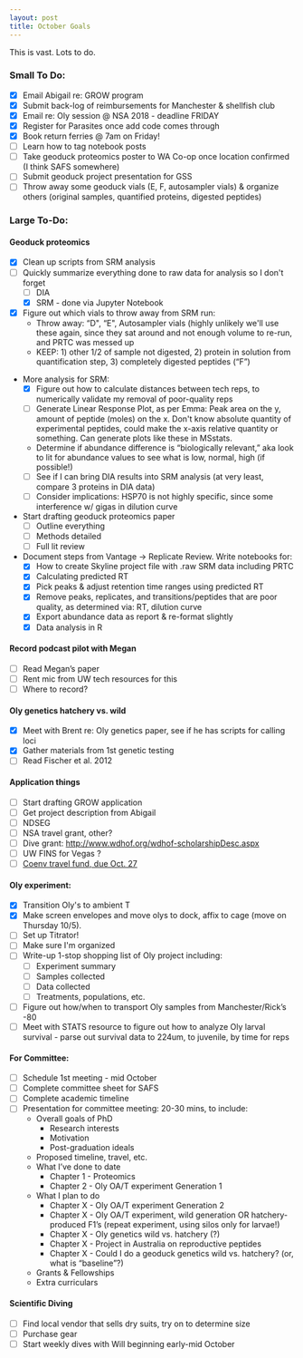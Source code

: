 ```yaml
---
layout: post
title: October Goals
---
```


This is vast. Lots to do.

### Small To Do:

- [X] Email Abigail re: GROW program
- [X] Submit back-log of reimbursements for Manchester & shellfish club
- [X] Email re: Oly session @ NSA 2018 - deadline FRIDAY
- [X] Register for Parasites once add code comes through
- [X] Book return ferries @ 7am on Friday! 
- [ ] Learn how to tag notebook posts
- [ ] Take geoduck proteomics poster to WA Co-op once location confirmed (I think SAFS somewhere)
- [ ] Submit geoduck project presentation for GSS
- [ ] Throw away some geoduck vials (E, F, autosampler vials) & organize others (original samples, quantified proteins, digested peptides)

### Large To-Do:

#### Geoduck proteomics
 - [X] Clean up scripts from SRM analysis
 - [ ] Quickly summarize everything done to raw data for analysis so I don't forget
     - [ ] DIA
     - [X] SRM - done via Jupyter Notebook 
 - [X] Figure out which vials to throw away from SRM run:
     * Throw away: “D", “E", Autosampler vials (highly unlikely we'll use these again, since they sat around and not enough volume to re-run, and PRTC was messed up 
     * KEEP: 1) other 1/2 of sample not digested, 2) protein in solution from quantification step, 3) completely digested peptides (“F”)
  * More analysis for SRM:
     - [X] Figure out how to calculate distances between tech reps, to numerically validate my removal of poor-quality reps
     - [ ] Generate Linear Response Plot, as per Emma:  Peak area on the y, amount of peptide (moles) on the x. Don't know absolute quantity of experimental peptides, could make the x-axis relative quantity or something. Can generate plots like these in MSstats.
     * Determine if abundance difference is “biologically relevant,” aka look to lit for abundance values to see what is low, normal, high (if possible!)
     - [ ] See if I can bring DIA results into SRM analysis (at very least, compare 3 proteins in DIA data)
     - [ ] Consider implications: HSP70 is not highly specific, since some interference w/ gigas in dilution curve
 * Start drafting geoduck proteomics paper
     - [ ] Outline everything
     - [ ] Methods detailed
     - [ ] Full lit review
 * Document steps from Vantage -> Replicate Review. Write notebooks for: 
     - [X] How to create Skyline project file with .raw SRM data including PRTC
     - [X] Calculating predicted RT 
     - [X] Pick peaks & adjust retention time ranges using predicted RT
     - [X] Remove peaks, replicates, and transitions/peptides that are poor quality, as determined via:  RT, dilution curve
     - [X] Export abundance data as report & re-format slightly
     - [X] Data analysis in R
  
#### Record podcast pilot with Megan 
 - [ ] Read Megan’s paper
 - [ ] Rent mic from UW tech resources for this 
 - [ ] Where to record? 

#### Oly genetics hatchery vs. wild
 - [X] Meet with Brent re: Oly genetics paper, see if he has scripts for calling loci
 - [X] Gather materials from 1st genetic testing
 - [ ] Read Fischer et al. 2012

#### Application things
 - [ ] Start drafting GROW application
 - [ ] Get project description from Abigail
 - [ ] NDSEG
 - [ ] NSA travel grant, other?
 - [ ] Dive grant: http://www.wdhof.org/wdhof-scholarshipDesc.aspx
 - [ ] UW FINS for Vegas ?
 - [ ]  [Coenv travel fund, due Oct. 27](https://environment.uw.edu/students/student-resources/scholarships-funding/student-travel-meeting-fund/)
 
#### Oly experiment:
 - [X] Transition Oly's to ambient T
 - [X] Make screen envelopes and move olys to dock, affix to cage (move on Thursday 10/5). 
 - [ ] Set up Titrator!
 - [ ] Make sure I'm organized
 - [ ] Write-up 1-stop shopping list of Oly project including:
     - [ ] Experiment summary
     - [ ] Samples collected
     - [ ] Data collected
     - [ ] Treatments, populations, etc.
 - [ ] Figure out how/when to transport Oly samples from Manchester/Rick’s -80
 - [ ] Meet with STATS resource to figure out how to analyze Oly larval survival - parse out survival data to 224um, to juvenile, by time for reps
 
#### For Committee: 
 - [ ] Schedule 1st meeting - mid October
 - [ ] Complete committee sheet for SAFS
 - [ ] Complete academic timeline 
 - [ ] Presentation for committee meeting: 20-30 mins, to include:
     * Overall goals of PhD
         * Research interests
         * Motivation
         * Post-graduation ideals
     * Proposed timeline, travel, etc.
     * What I’ve done to date
         * Chapter 1 - Proteomics
         * Chapter 2 - Oly OA/T experiment Generation 1
     * What I plan to do
         * Chapter X - Oly OA/T experiment Generation 2
         * Chapter X - Oly OA/T experiment, wild generation OR hatchery-produced F1’s (repeat experiment, using silos only for larvae!)
         * Chapter X - Oly genetics wild vs. hatchery (?)
         * Chapter X - Project in Australia on reproductive peptides
         * Chapter X - Could I do a geoduck genetics wild vs. hatchery? (or, what is “baseline”?)
     * Grants & Fellowships
     * Extra curriculars

#### Scientific Diving  
 - [ ] Find local vendor that sells dry suits, try on to determine size
 - [ ] Purchase gear 
 - [ ] Start weekly dives with Will beginning early-mid October
